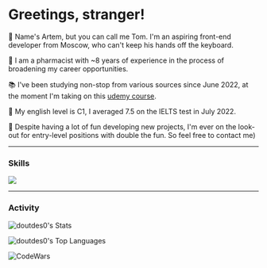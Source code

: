 # Greetings, stranger!

👋 Name's Artem, but you can call me Tom. I'm an aspiring front-end developer from Moscow, who can't keep his hands off the keyboard.

🏢 I am a pharmacist with ~8 years of experience in the process of broadening my career opportunities.

📚 I've been studying non-stop from various sources since June 2022, at the moment I'm taking on this <a href='https://www.udemy.com/course/react-and-typescript-build-a-portfolio-project/'>udemy course</a>.

💬 My english level is C1, I averaged 7.5 on the IELTS test in July 2022.

🎯 Despite having a lot of fun developing new projects, I'm ever on the look-out for entry-level positions with double the fun. So feel free to contact me)
<hr>
<h3>Skills</h3>
<p>
  <a href="https://skillicons.dev">
    <img src="https://skillicons.dev/icons?i=react,js,ts,redux,html,css,git,webpack,nodejs,bootstrap&perline=10" />
  </a>
</p>
<hr>
<h3>Activity</h3>

![doutdes0's Stats](https://github-readme-stats.vercel.app/api?username=doutdes0&theme=vue-dark&show_icons=true&hide_border=true&count_private=true)

![doutdes0's Top Languages](https://github-readme-stats.vercel.app/api/top-langs/?username=doutdes0&theme=vue-dark&show_icons=true&hide_border=true&layout=compact)

![CodeWars](https://www.codewars.com/users/doutdes0/badges/large)
